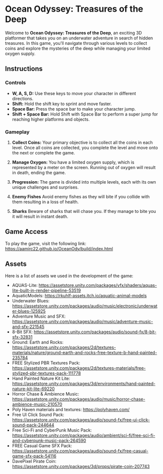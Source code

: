 # Ocean Odyssey: Treasures of the Deep

Welcome to **Ocean Odyssey: Treasures of the Deep**, an exciting 3D platformer that takes you on an underwater adventure in search of hidden treasures. In this game, you'll navigate through various levels to collect coins and explore the mysteries of the deep while managing your limited oxygen supply.

## Instructions

### Controls

- **W, A, S, D:** Use these keys to move your character in different directions.
- **Shift:** Hold the shift key to sprint and move faster.
- **Space Bar:** Press the space bar to make your character jump.
- **Shift + Space Bar:** Hold Shift with Space Bar to perform a super jump for reaching higher platforms and objects.

### Gameplay

1. **Collect Coins:** Your primary objective is to collect all the coins in each level. Once all coins are collected, you complete the level and move onto the next or complete the game.

2. **Manage Oxygen:** You have a limited oxygen supply, which is represented by a meter on the screen. Running out of oxygen will result in death, ending the game.

3. **Progression:** The game is divided into multiple levels, each with its own unique challenges and surprises.

4. **Enemy Fishes** Avoid enemy fishes as they will bite if you collide with them resulting in a loss of health.

5. **Sharks** Beware of sharks that will chase you. If they manage to bite you it will result in instant death.

   
## Game Access

To play the game, visit the following link:
https://aamirc22.github.io/OceanOdy/build/index.html

## Assets

Here is a list of assets we used in the development of the game:
- AQUAS-Lite: https://assetstore.unity.com/packages/vfx/shaders/aquas-lite-built-in-render-pipeline-53519    
- AquaticModels: https://rkuhlf-assets.itch.io/aquatic-animal-models    
- Underwater Blues: https://assetstore.unity.com/packages/audio/music/electronic/underwater-blues-125925    
- Adventure Music and SFX: https://assetstore.unity.com/packages/audio/music/adventure-music-and-sfx-221545    
- 8-Bit SFX: https://assetstore.unity.com/packages/audio/sound-fx/8-bit-sfx-32831    
- Ground: Earth and Rocks: https://assetstore.unity.com/packages/2d/textures-materials/nature/ground-earth-and-rocks-free-texture-b-hand-painted-235784    
- FREE Stylized PBR Textures Pack: https://assetstore.unity.com/packages/2d/textures-materials/free-stylized-pbr-textures-pack-111778    
- Hand Painted Nature Kit Lite: https://assetstore.unity.com/packages/3d/environments/hand-painted-nature-kit-lite-69220     
- Horror Chase & Ambience Music: https://assetstore.unity.com/packages/audio/music/horror-chase-ambience-music-210570    
- Poly Haven materials and textures: https://polyhaven.com/    
- Free UI Click Sound Pack: https://assetstore.unity.com/packages/audio/sound-fx/free-ui-click-sound-pack-244644    
- Free Sci-Fi and CyberPunk Music Pack: https://assetstore.unity.com/packages/audio/ambient/sci-fi/free-sci-fi-and-cyberpunk-music-pack-264590    
- FREE Casual Game SFX Pack: https://assetstore.unity.com/packages/audio/sound-fx/free-casual-game-sfx-pack-54116    
- DavePixel Pirate Coin: https://assetstore.unity.com/packages/3d/props/pirate-coin-207743    
